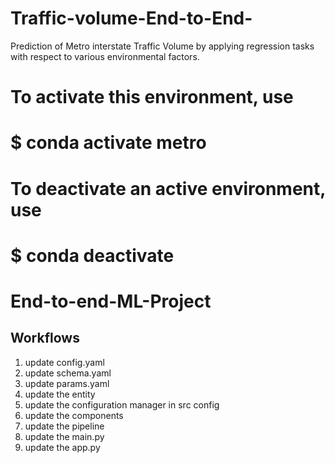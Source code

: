 # Traffic-volume-End-to-End-

Prediction of Metro interstate Traffic Volume by applying regression tasks with respect to various environmental factors.

#

# To activate this environment, use

#

# $ conda activate metro

#

# To deactivate an active environment, use

#

# $ conda deactivate

# End-to-end-ML-Project

## Workflows

1. update config.yaml
2. update schema.yaml
3. update params.yaml
4. update the entity
5. update the configuration manager in src config
6. update the components
7. update the pipeline
8. update the main.py
9. update the app.py
